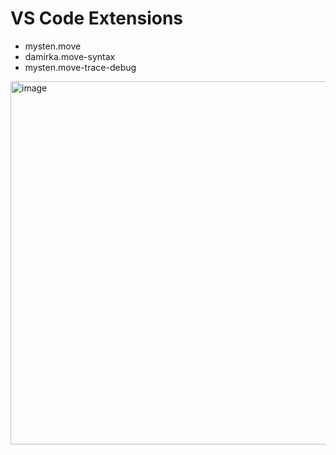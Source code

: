 # VS Code Extensions
- mysten.move
- damirka.move-syntax
- mysten.move-trace-debug

<img width="581" alt="image" src="https://github.com/user-attachments/assets/07280c31-dda2-4ae4-84f5-e394f587f83b" />
